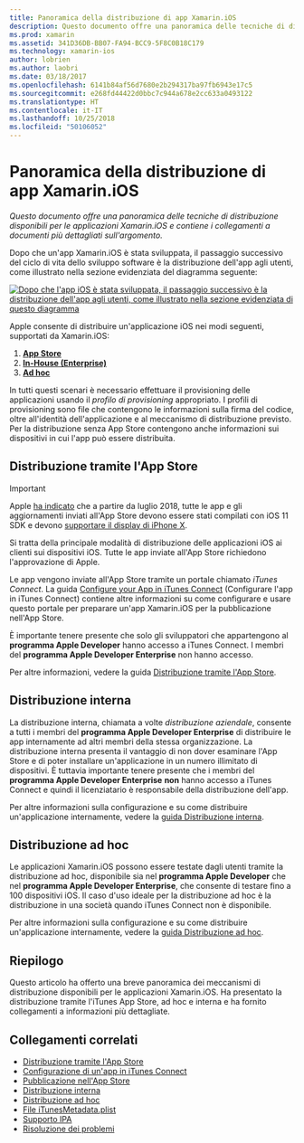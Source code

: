 ```yaml
---
title: Panoramica della distribuzione di app Xamarin.iOS
description: Questo documento offre una panoramica delle tecniche di distribuzione disponibili per le applicazioni Xamarin.iOS e contiene i collegamenti a documenti più dettagliati sull'argomento.
ms.prod: xamarin
ms.assetid: 341D36DB-BB07-FA94-BCC9-5F8C0B18C179
ms.technology: xamarin-ios
author: lobrien
ms.author: laobri
ms.date: 03/18/2017
ms.openlocfilehash: 6141b84af56d7680e2b294317ba97fb6943e17c5
ms.sourcegitcommit: e268fd44422d0bbc7c944a678e2cc633a0493122
ms.translationtype: HT
ms.contentlocale: it-IT
ms.lasthandoff: 10/25/2018
ms.locfileid: "50106052"
---
```

# <a name="xamarinios-app-distribution-overview"></a>Panoramica della distribuzione di app Xamarin.iOS

_Questo documento offre una panoramica delle tecniche di distribuzione disponibili per le applicazioni Xamarin.iOS e contiene i collegamenti a documenti più dettagliati sull'argomento._

Dopo che un'app Xamarin.iOS è stata sviluppata, il passaggio successivo del ciclo di vita dello sviluppo software è la distribuzione dell'app agli utenti, come illustrato nella sezione evidenziata del diagramma seguente:


[![](images/publishingdiagram.png "Dopo che l'app iOS è stata sviluppata, il passaggio successivo è la distribuzione dell'app agli utenti, come illustrato nella sezione evidenziata di questo diagramma")](images/publishingdiagram.png#lightbox)


Apple consente di distribuire un'applicazione iOS nei modi seguenti, supportati da Xamarin.iOS:

1. [**App Store**](#App_Store_Distribution)
2. [**In-House (Enterprise)**](#In-House_Distribution)
2. [**Ad hoc**](#Ad_Hoc_Distribution)

In tutti questi scenari è necessario effettuare il provisioning delle applicazioni usando il *profilo di provisioning* appropriato. I profili di provisioning sono file che contengono le informazioni sulla firma del codice, oltre all'identità dell'applicazione e al meccanismo di distribuzione previsto. Per la distribuzione senza App Store contengono anche informazioni sui dispositivi in cui l'app può essere distribuita.

<a name="App_Store_Distribution"/>

## <a name="app-store-distribution"></a>Distribuzione tramite l'App Store

> [!IMPORTANT]
> Apple [ha indicato](https://developer.apple.com/news/?id=05072018a) che a partire da luglio 2018, tutte le app e gli aggiornamenti inviati all'App Store devono essere stati compilati con iOS 11 SDK e devono [supportare il display di iPhone X](~/ios/platform/introduction-to-ios11/updating-your-app/visual-design.md).

Si tratta della principale modalità di distribuzione delle applicazioni iOS ai clienti sui dispositivi iOS. Tutte le app inviate all'App Store richiedono l'approvazione di Apple.

Le app vengono inviate all'App Store tramite un portale chiamato *iTunes Connect*. La guida [Configure your App in iTunes Connect](~/ios/deploy-test/app-distribution/app-store-distribution/itunesconnect.md) (Configurare l'app in iTunes Connect) contiene altre informazioni su come configurare e usare questo portale per preparare un'app Xamarin.iOS per la pubblicazione nell'App Store.

È importante tenere presente che solo gli sviluppatori che appartengono al **programma Apple Developer** hanno accesso a iTunes Connect. I membri del **programma Apple Developer Enterprise** non hanno accesso.

Per altre informazioni, vedere la guida [Distribuzione tramite l'App Store](~/ios/deploy-test/app-distribution/app-store-distribution/index.md).

<a name="In-House_Distribution"/>

## <a name="in-house-distribution"></a>Distribuzione interna

La distribuzione interna, chiamata a volte *distribuzione aziendale*, consente a tutti i membri del **programma Apple Developer Enterprise** di distribuire le app internamente ad altri membri della stessa organizzazione. La distribuzione interna presenta il vantaggio di non dover esaminare l'App Store e di poter installare un'applicazione in un numero illimitato di dispositivi. È tuttavia importante tenere presente che i membri del **programma Apple Developer Enterprise** **non** hanno accesso a iTunes Connect e quindi il licenziatario è responsabile della distribuzione dell'app.

Per altre informazioni sulla configurazione e su come distribuire un'applicazione internamente, vedere la [guida Distribuzione interna](~/ios/deploy-test/app-distribution/in-house-distribution.md).

<a name="Ad_Hoc_Distribution"/>

## <a name="ad-hoc-distribution"></a>Distribuzione ad hoc

Le applicazioni Xamarin.iOS possono essere testate dagli utenti tramite la distribuzione ad hoc, disponibile sia nel **programma Apple Developer** che nel **programma Apple Developer Enterprise**, che consente di testare fino a 100 dispositivi iOS. Il caso d'uso ideale per la distribuzione ad hoc è la distribuzione in una società quando iTunes Connect non è disponibile.

Per altre informazioni sulla configurazione e su come distribuire un'applicazione internamente, vedere la [guida Distribuzione ad hoc](~/ios/deploy-test/app-distribution/ad-hoc-distribution.md).

## <a name="summary"></a>Riepilogo

Questo articolo ha offerto una breve panoramica dei meccanismi di distribuzione disponibili per le applicazioni Xamarin.iOS. Ha presentato la distribuzione tramite l'iTunes App Store, ad hoc e interna e ha fornito collegamenti a informazioni più dettagliate.

## <a name="related-links"></a>Collegamenti correlati

- [Distribuzione tramite l'App Store](~/ios/deploy-test/app-distribution/app-store-distribution/index.md)
- [Configurazione di un'app in iTunes Connect](~/ios/deploy-test/app-distribution/app-store-distribution/itunesconnect.md)
- [Pubblicazione nell'App Store](~/ios/deploy-test/app-distribution/app-store-distribution/publishing-to-the-app-store.md)
- [Distribuzione interna](~/ios/deploy-test/app-distribution/in-house-distribution.md)
- [Distribuzione ad hoc](~/ios/deploy-test/app-distribution/ad-hoc-distribution.md)
- [File iTunesMetadata.plist](~/ios/deploy-test/app-distribution/itunesmetadata.md)
- [Supporto IPA](~/ios/deploy-test/app-distribution/ipa-support.md)
- [Risoluzione dei problemi](~/ios/deploy-test/troubleshooting.md)
